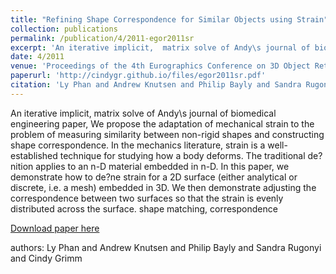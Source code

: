 ```yaml
---
title: "Refining Shape Correspondence for Similar Objects using Strain"
collection: publications
permalink: /publication/4/2011-egor2011sr
excerpt: 'An iterative implicit,  matrix solve of Andy\s journal of biomedical engineering paper, We propose the adaptation of mechanical strain to the problem of measuring similarity between non-rigid shapes and constructing shape correspondence. In the mechanics literature,  strain is a well-established technique for studying how a body deforms. The traditional de?nition applies to an n-D material embedded in n-D. In this paper,  we demonstrate how to de?ne strain for a 2D surface (either analytical or discrete,  i.e.  a mesh) embedded in 3D. We then demonstrate adjusting the correspondence between two surfaces so that the strain is evenly distributed across the surface.  shape matching,  correspondence, '
date: 4/2011
venue: 'Proceedings of the 4th Eurographics Conference on 3D Object Retrieval'
paperurl: 'http://cindygr.github.io/files/egor2011sr.pdf'
citation: 'Ly Phan and Andrew Knutsen and Philip Bayly and Sandra Rugonyi and Cindy Grimm'
---
```

An iterative implicit,  matrix solve of Andy\s journal of biomedical engineering paper, We propose the adaptation of mechanical strain to the problem of measuring similarity between non-rigid shapes and constructing shape correspondence. In the mechanics literature,  strain is a well-established technique for studying how a body deforms. The traditional de?nition applies to an n-D material embedded in n-D. In this paper,  we demonstrate how to de?ne strain for a 2D surface (either analytical or discrete,  i.e.  a mesh) embedded in 3D. We then demonstrate adjusting the correspondence between two surfaces so that the strain is evenly distributed across the surface.  shape matching,  correspondence

[Download paper here](http://cindygr.github.io/files/egor2011sr.pdf)

authors: Ly Phan and Andrew Knutsen and Philip Bayly and Sandra Rugonyi and Cindy Grimm